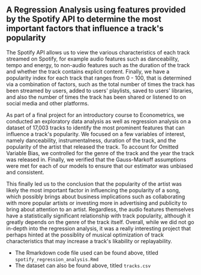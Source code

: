 ## A Regression Analysis using features provided by the Spotify API to determine the most important factors that influence a track's popularity

The Spotify API allows us to view the various characteristics of each track streamed on Spotify, for example audio features such as danceability, tempo and energy, to non-audio features such as the duration of the track and whether the track contains explicit content. Finally, we have a popularity index for each track that ranges from 0 - 100, that is determined via a combination of factors, such as the total number of times the track has been streamed by users, added to users' playlists, saved to users' libraries, and also the number of times the track has been shared or listened to on social media and other platforms. 

As part of a final project for an introductory course to Econometrics, we conducted an exploratory data analysis as well as regression analysis on a dataset of 17,003 tracks to identify the most prominent features that can influence a track's popularity. We focused on a few variables of interest, namely danceability, instrumentalness, duration of the track, and the popularity of the artist that released the track. To account for Omitted Variable Bias, we controlled for the genre of the track and the year the track was released in. Finally, we verified that the Gauss-Markoff assumptions were met for each of our models to ensure that our estimator was unbiased and consistent.

This finally led us to the conclusion that the popularity of the artist was likely the most important factor in influencing the popularity of a song, which possibly brings about business implications such as collaborating with more popular artists or investing more in advertising and publicity to bring about attention to an artist. Regardless, the audio features themselves have a statistically significant relationship with track popularity, although it greatly depends on the genre of the track itself. Overall, while we did not go in-depth into the regression analysis, it was a really interesting project that perhaps hinted at the possiblity of musical optimization of track characteristics that may increase a track's likability or replayability.

- The Rmarkdown code file used can be found above, titled `spotify_regression_analysis.Rmd`
- The dataset can also be found above, titled `tracks.csv`
